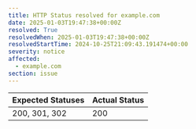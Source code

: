 ```yaml
---
title: HTTP Status resolved for example.com
date: 2025-01-03T19:47:38+00:00Z
resolved: True
resolvedWhen: 2025-01-03T19:47:38+00:00Z
resolvedStartTime: 2024-10-25T21:09:43.191474+00:00
severity: notice
affected:
  - example.com
section: issue
---
```


| Expected Statuses | Actual Status  |
|-------------------|----------------|
| 200, 301, 302 | 200 |
